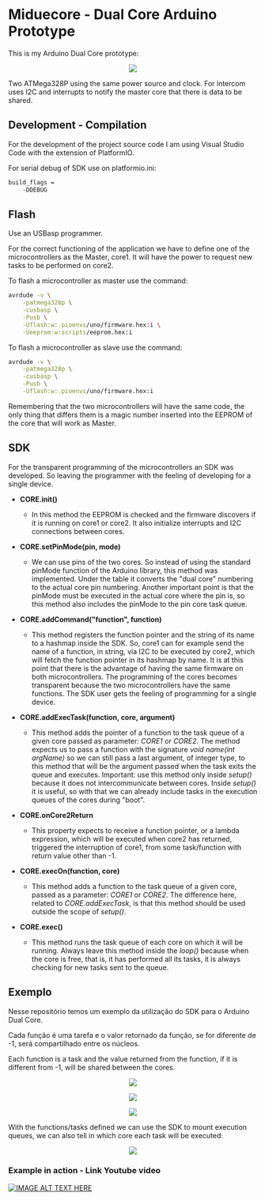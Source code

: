 # Miduecore - Dual Core Arduino Prototype

This is my Arduino Dual Core prototype:

<p align="center">
	<img src="./fritzing/miduecore_bb.png"/>
</p>

Two ATMega328P using the same power source and clock.
For intercom uses I2C and interrupts to notify the master core
that there is data to be shared.

## Development - Compilation

For the development of the project source code I am using Visual Studio
Code with the extension of PlatformIO.

For serial debug of SDK use on platformio.ini:

```bash
build_flags =
	-DDEBUG
```

## Flash

Use an USBasp programmer.

For the correct functioning of the application we have to define one of the
microcontrollers as the Master, core1. It will have the power to
request new tasks to be performed on core2.

To flash a microcontroller as master use the command:

```bash
avrdude -v \
	-patmega328p \
	-cusbasp \
	-Pusb \
	-Uflash:w:.pioenvs/uno/firmware.hex:i \
	-Ueeprom:w:scripts/eeprom.hex:i
```

To flash a microcontroller as slave use the command:

```bash
avrdude -v \
	-patmega328p \
	-cusbasp \
	-Pusb \
	-Uflash:w:.pioenvs/uno/firmware.hex:i
```
Remembering that the two microcontrollers will have the same code, the only thing
that differs them is a magic number inserted into the EEPROM of the core that will work
as Master.

## SDK

For the transparent programming of the microcontrollers an SDK was developed.
So leaving the programmer with the feeling of developing for a single
device.

* **CORE.init()**
	* In this method the EEPROM is checked and the firmware discovers
	if it is running on core1 or core2. It also initialize interrupts and
	I2C connections between cores.

* **CORE.setPinMode(pin, mode)**
	* We can use pins of the two cores. So instead of using the standard pinMode function of the Arduino library, this method was implemented. Under the table it converts the "dual core" numbering to the actual core pin numbering. Another important point is that the pinMode must be executed in the actual core where the pin is, so this method also includes the pinMode to the pin core task queue.

* **CORE.addCommand("function", function)**
	* This method registers the function pointer and the string of its name to a hashmap inside the SDK. So, core1 can for example send the name of a function, in string, via I2C to be executed by core2, which will fetch the function pointer in its hashmap by name. It is at this point that there is the advantage of having the same firmware on both microcontrollers. The programming of the cores becomes transparent because the two microcontrollers have the same functions. The SDK user gets the feeling of programming for a single device.

* **CORE.addExecTask(function, core, argument)**
	* This method adds the pointer of a function to the task queue of a given core passed as parameter: *CORE1* or *CORE2*. The method expects us to pass a function with the signature *void name(int argName)* so we can still pass a last argument, of integer type, to this method that will be the argument passed when the task exits the queue and executes. Important: use this method only inside *setup()* because it does not intercommunicate between cores. Inside *setup()* it is useful, so with that we can already include tasks in the execution queues of the cores during "boot".

* **CORE.onCore2Return**
	* This property expects to receive a function pointer, or a lambda expression, which will be executed when core2 has returned, triggered the interruption of core1, from some task/function with return value other than -1.

* **CORE.execOn(function, core)**
	* This method adds a function to the task queue of a given core, passed as a parameter: *CORE1* or *CORE2*. The difference here, related to *CORE.addExecTask*, is that this method should be used outside the scope of *setup()*.

* **CORE.exec()**
	* This method runs the task queue of each core on which it will be running. Always leave this method inside the *loop()* because when the core is free, that is, it has performed all its tasks, it is always checking for new tasks sent to the queue.

## Exemplo

Nesse repositório temos um exemplo da utilização do SDK para o Arduino Dual Core.

Cada função é uma tarefa e o valor retornado da função, se for diferente de -1,
será compartilhado entre os núcleos.

Each function is a task and the value returned from the function, if it is different from -1,
will be shared between the cores.

<p align="center">
	<img src="./res/blink14.png"/>
</p>

<p align="center">
	<img src="./res/blink5.png"/>
</p>

<p align="center">
	<img src="./res/blink4.png"/>
</p>

With the functions/tasks defined we can use the SDK to mount
execution queues, we can also tell in which core each task will be executed:

<p align="center">
	<img src="./res/miduecore_sections.png"/>
</p>

### Example in action - Link Youtube video

[![IMAGE ALT TEXT HERE](https://img.youtube.com/vi/cl0sgdi3blo/0.jpg)](https://www.youtube.com/watch?v=cl0sgdi3blo)

